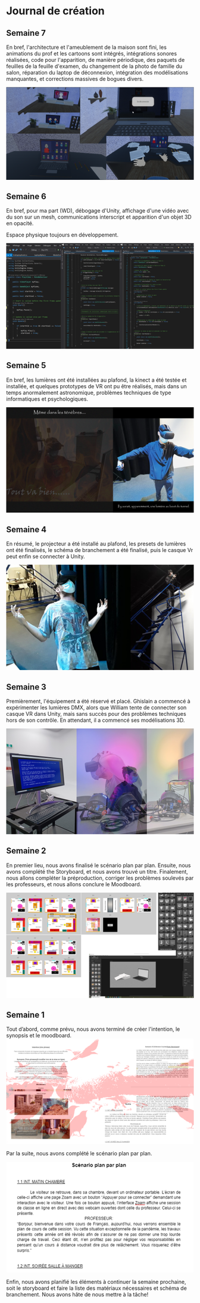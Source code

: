 # Journal de création

## Semaine 7

En bref, l'architecture et l'ameublement de la maison sont fini, les animations du prof et les cartoons sont intégrés, intégrations sonores réalisées, code pour l'apparition, de manière périodique, des paquets de feuilles de la feuille d'examen, du changement de la photo de famille du salon, réparation du laptop de déconnexion, intégration des modélisations manquantes, et corrections massives de bogues divers.

![image résumant semaine 7](medias/semaine-7-wd.png)

## Semaine 6

En bref, pour ma part (WD), débogage d'Unity, affichage d'une vidéo avec du son sur un mesh, communications interscript et apparition d'un objet 3D en opacité.

Espace physique toujours en développement.

![image résumant semaine 6](medias/semaine-6-wd.png)

## Semaine 5

En bref, les lumières ont été installées au plafond, la kinect a été testée et installée, et quelques prototypes de VR ont pu être réalisés, mais dans un temps anormalement astronomique, problèmes techniques de type informatiques et psychologiques.

![image résumant semaine 5](medias/semaine-5-collectif.png)

## Semaine 4

En résumé, le projecteur a été installé au plafond, les presets de lumières ont été finalisés, le schéma de branchement a été finalisé, puis le casque Vr peut enfin se connecter à Unity.

![image résumant semaine 4](medias/semaine-4-collectif.png)

## Semaine 3

Premièrement, l'équipement a été réservé et placé. Ghislain a commencé à expérimenter les lumières DMX, alors que William tente de connecter son casque VR dans Unity, mais sans succès pour des problèmes techniques hors de son contrôle. En attendant, il a commencé ses modélisations 3D.

![image résumant semaine 3](medias/journal-collectif-3.png)

## Semaine 2

En premier lieu, nous avons finalisé le scénario plan par plan. Ensuite, nous avons complété the Storyboard, et nous avons trouvé un titre. Finalement, nous allons compléter la préproduction, corriger les problèmes soulevés par les professeurs, et nous allons conclure le Moodboard.

![image résumant semaine 2](medias/fier-semaine-02.png)

## Semaine 1

Tout d’abord, comme prévu, nous avons terminé de créer l'intention, le synopsis et le moodboard.
![image résumant semaine 1](medias/semaine-1.png)

Par la suite, nous avons complété le scénario plan par plan. 

![image du scénario](medias/scenario.png)


Enfin, nous avons planifié les éléments à continuer la semaine prochaine, soit le storyboard et faire la liste des matériaux nécessaires et schéma de branchement. Nous avons hâte de nous mettre à la tâche!

